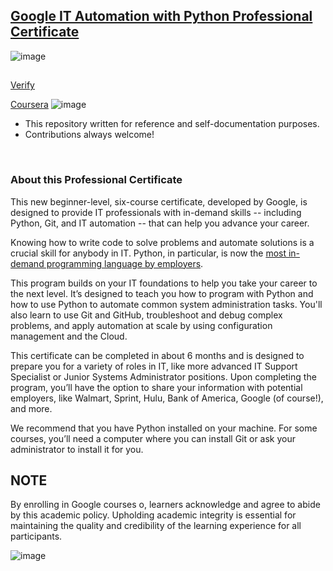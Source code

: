 ## [Google IT Automation with Python Professional Certificate](https://www.coursera.org/professional-certificates/google-it-automation)


![image](https://github.com/HAQ-NAWAZ-MALIK/Google-Professional-Certificates-Repository/assets/86514900/a8c4f619-2f53-434b-a826-007c6c4a711f)

##
 [Verify](https://www.credly.com/badges/77823404-10cb-47aa-bb40-edf6b239a3b3/public_url)

 [Coursera](https://www.coursera.org/account/accomplishments/professional-cert/LVF5M22X5JFT)
 ![image](https://github.com/HAQ-NAWAZ-MALIK/Google-Professional-Certificates-Repository/assets/86514900/507537c1-9381-45ae-929f-be22d7bb50fb)


* This repository written for reference and self-documentation purposes.
* Contributions always welcome!

<br>

### About this Professional Certificate

This new beginner-level, six-course certificate, developed by Google, is designed to provide IT professionals with in-demand skills -- including Python, Git, and IT automation -- that can help you advance your career.

Knowing how to write code to solve problems and automate solutions is a crucial skill for anybody in IT. Python, in particular, is now the [most in-demand programming language by employers](https://insights.dice.com/2019/10/08/python-java-top-languages-employers/).

This program builds on your IT foundations to help you take your career to the next level. It’s designed to teach you how to program with Python and how to use Python to automate common system administration tasks. You'll also learn to use Git and GitHub, troubleshoot and debug complex problems, and apply automation at scale by using configuration management and the Cloud.

This certificate can be completed in about 6 months and is designed to prepare you for a variety of roles in IT, like more advanced IT Support Specialist or Junior Systems Administrator positions. Upon completing the program, you’ll have the option to share your information with potential employers, like Walmart, Sprint, Hulu, Bank of America, Google (of course!), and more.

We recommend that you have Python installed on your machine. For some courses, you’ll need a computer where you can install Git or ask your administrator to install it for you.



## NOTE

By enrolling in Google courses o, learners acknowledge and agree to abide by this academic policy. Upholding academic integrity is essential for maintaining the quality and credibility of the learning experience for all participants.

![image](https://github.com/HAQ-NAWAZ-MALIK/Google-Professional-Certificates-Repository/assets/86514900/28601be5-2852-4df5-a715-77750f5cbe8e)
